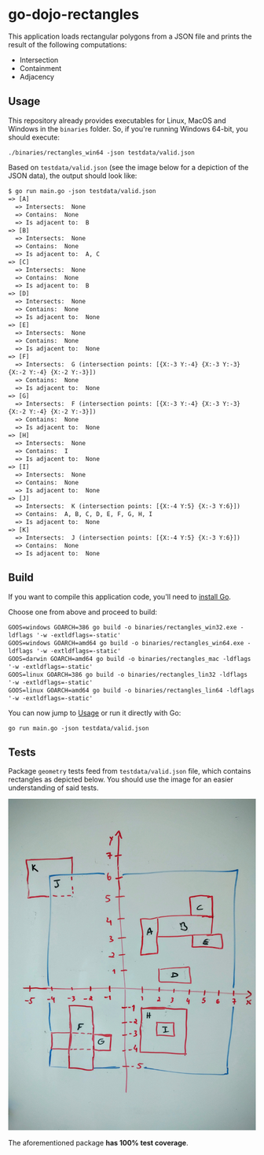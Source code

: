 # go-dojo-rectangles

This application loads rectangular polygons from a JSON file and prints the result of the following computations:
* Intersection
* Containment
* Adjacency

## Usage

This repository already provides executables for Linux, MacOS and Windows in the `binaries` folder. So,
if you're running Windows 64-bit, you should execute:
```
./binaries/rectangles_win64 -json testdata/valid.json
```

Based on `testdata/valid.json` (see the image below for a depiction of the JSON data), the output should look like:
 ```
 $ go run main.go -json testdata/valid.json
 => [A]
   => Intersects:  None
   => Contains:  None
   => Is adjacent to:  B
 => [B]
   => Intersects:  None
   => Contains:  None
   => Is adjacent to:  A, C
 => [C]
   => Intersects:  None
   => Contains:  None
   => Is adjacent to:  B
 => [D]
   => Intersects:  None
   => Contains:  None
   => Is adjacent to:  None
 => [E]
   => Intersects:  None
   => Contains:  None
   => Is adjacent to:  None
 => [F]
   => Intersects:  G (intersection points: [{X:-3 Y:-4} {X:-3 Y:-3} {X:-2 Y:-4} {X:-2 Y:-3}])
   => Contains:  None
   => Is adjacent to:  None
 => [G]
   => Intersects:  F (intersection points: [{X:-3 Y:-4} {X:-3 Y:-3} {X:-2 Y:-4} {X:-2 Y:-3}])
   => Contains:  None
   => Is adjacent to:  None
 => [H]
   => Intersects:  None
   => Contains:  I
   => Is adjacent to:  None
 => [I]
   => Intersects:  None
   => Contains:  None
   => Is adjacent to:  None
 => [J]
   => Intersects:  K (intersection points: [{X:-4 Y:5} {X:-3 Y:6}])
   => Contains:  A, B, C, D, E, F, G, H, I
   => Is adjacent to:  None
 => [K]
   => Intersects:  J (intersection points: [{X:-4 Y:5} {X:-3 Y:6}])
   => Contains:  None
   => Is adjacent to:  None
 ```

## Build

If you want to compile this application code, you'll need to [install Go](https://golang.org/doc/install).

Choose one from above and proceed to build:
```
GOOS=windows GOARCH=386 go build -o binaries/rectangles_win32.exe -ldflags '-w -extldflags=-static'
GOOS=windows GOARCH=amd64 go build -o binaries/rectangles_win64.exe -ldflags '-w -extldflags=-static'
GOOS=darwin GOARCH=amd64 go build -o binaries/rectangles_mac -ldflags '-w -extldflags=-static'
GOOS=linux GOARCH=386 go build -o binaries/rectangles_lin32 -ldflags '-w -extldflags=-static'
GOOS=linux GOARCH=amd64 go build -o binaries/rectangles_lin64 -ldflags '-w -extldflags=-static'
```

You can now jump to [Usage](#usage) or run it directly with Go:
```
go run main.go -json testdata/valid.json
```

## Tests

Package `geometry` tests feed from `testdata/valid.json` file, which contains rectangles as depicted below.
You should use the image for an easier understanding of said tests.

![alt Rectangles](rectangles.jpg)

The aforementioned package **has 100% test coverage**.
